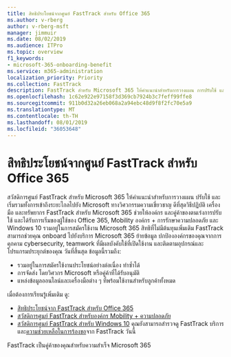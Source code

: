 ```yaml
---
title: สิทธิประโยชน์จากศูนย์ FastTrack สำหรับ Office 365
ms.author: v-rberg
author: v-rberg-msft
manager: jimmuir
ms.date: 08/02/2019
ms.audience: ITPro
ms.topic: overview
f1_keywords:
- microsoft-365-onboarding-benefit
ms.service: m365-administration
localization_priority: Priority
ms.collection: FastTrack
description: FastTrack สำหรับ Microsoft 365 ให้คำแนะนำสำหรับการวางแผน การปรับใช้ และเริ่มรวมทั้งการเข้าถึงระยะไกลไปยัง Microsoft ทางวิศวกรรมความเชี่ยวชาญ ดีที่สุดวิธีปฏิบัติ เครื่องมือ และทรัพยากร FastTrack สำหรับ Microsoft 365 ช่วยให้องค์กร และคู่ค้าของตนเร่งการปรับใช้ และได้รับการเริ่มของผู้ใช้ของ Office 365, Windows 10 และองค์กร Mobility + ความปลอดภัย
ms.openlocfilehash: 1c62e922e97158f3d369cb7924b3c7feff99ffe8
ms.sourcegitcommit: 911b0d32a26eb068a2a94ebc48d9f8f2fc70e5a9
ms.translationtype: MT
ms.contentlocale: th-TH
ms.lasthandoff: 08/01/2019
ms.locfileid: "36053648"
---
```

# <a name="fasttrack-center-benefit-for-microsoft-365"></a>สิทธิประโยชน์จากศูนย์ FastTrack สำหรับ Office 365

สวัสดิการศูนย์ FastTrack สำหรับ Microsoft 365 ให้คำแนะนำสำหรับการวางแผน ปรับใช้ และเริ่มรวมทั้งการเข้าถึงระยะไกลไปยัง Microsoft ทางวิศวกรรมความเชี่ยวชาญ ดีที่สุดวิธีปฏิบัติ เครื่องมือ และทรัพยากร FastTrack สำหรับ Microsoft 365 ช่วยให้องค์กร และคู่ค้าของตนเร่งการปรับใช้ และได้รับการเริ่มของผู้ใช้ของ Office 365, Mobility องค์กร + การรักษาความปลอดภัย และ Windows 10 รวมอยู่ในการสมัครใช้งาน Microsoft 365 สิทธิที่ไม่มีต้นทุนเพิ่มเติม FastTrack สามารถช่วยคุณ onboard ไปยังบริการ Microsoft 365 ย้ายข้อมูล ปกป้ององค์กรของคุณจากการคุกคาม cybersecurity, teamwork ที่มีผลบังคับใช้ที่เปิดใช้งาน และติดตามอุปกรณ์และโปรแกรมประยุกต์ของคุณ วันที่สิ้นสุด ข้อมูลนี้รวมถึง:

- รวมอยู่ในการสมัครใช้งานประโยชน์อย่างต่อเนื่อง ทำซ้ำได้
- การจัดส่ง โดยวิศวกร Microsoft หรือคู่ค้าที่ได้รับอนุมัติ
- แหล่งข้อมูลออนไลน์และเครื่องมือต่าง ๆ ที่พร้อมใช้งานสำหรับลูกค้าทั้งหมด
  
เมื่อต้องการเรียนรู้เพิ่มเติม ดู:

- [สิทธิประโยชน์จาก FastTrack สำหรับ Office 365](O365-fasttrack-benefit-for-office-365.md) 
- [สวัสดิการศูนย์ FastTrack สำหรับองค์กร Mobility + ความปลอดภัย](EMS-fasttrack-benefit-for-EMS.md)
- [สวัสดิการศูนย์ FastTrack สำหรับ Windows 10](Win-10-fasttrack-benefit-for-Windows-10.md) คุณยังสามารถสำรวจดู FastTrack บริการและ[ความช่วยเหลือในการร้องขอ](https://go.microsoft.com/fwlink/p/?LinkId=2003903)จาก FastTrack วันนี้

FastTrack เป็นคู่ค้าของคุณสำหรับความสำเร็จ Microsoft 365
  
  

 